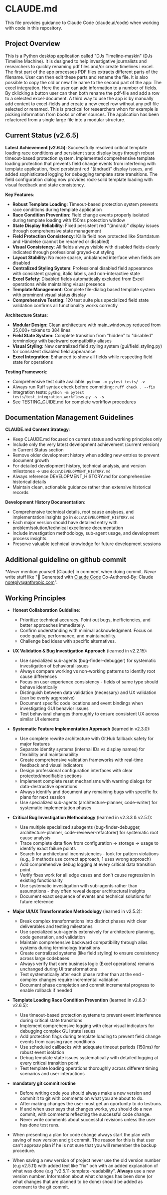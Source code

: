 # CLAUDE.md

This file provides guidance to Claude Code (claude.ai/code) when working with code in this repository.

## Project Overview

This is a Python desktop application called "DJs Timeline-maskin" (DJs Timeline Machine). It is designed to help investigative journalists and researchers to quickly renaming pdf files and/or create timelines i excel. The first part of the app processes PDF files extracts different parts of the filename. User can then edit these parts and rename the file. It is also possible to copy the old or new file name to the second part of the app: The excel integration. Here the user can add information to a number of fields. By cklicking a button user can then both rename the pdf-file and add a row to a selected excel-document. 
A third way to use the app is by manually add content to excel-fields and create a new excel row without any pdf file selected or renamed. This is practical for researchers whon for example is picking information from books or other sources. 
The application has been refactored from a single large file into a modular structure.

## Current Status (v2.6.5)

**Latest Achievement (v2.6.5)**: Successfully resolved critical template loading race conditions and persistent state display bugs through robust timeout-based protection system. Implemented comprehensive template loading protection that prevents field change events from interfering with template application, fixed persistent red "(ändrad)" display issues, and added sophisticated logging for debugging template state transitions. The field configuration dialog now provides rock-solid template loading with visual feedback and state consistency.

**Key Features**:
- **Robust Template Loading**: Timeout-based protection system prevents race conditions during template application
- **Race Condition Prevention**: Field change events properly isolated during template loading with 150ms protection window
- **State Display Reliability**: Fixed persistent red "(ändrad)" display issues through comprehensive state management
- **Field Protection Consistency**: Källa field now protected like Startdatum and Händelse (cannot be renamed or disabled)
- **Visual Consistency**: All fields always visible with disabled fields clearly indicated through professional grayed-out styling
- **Layout Stability**: No more sparse, unbalanced interface when fields are disabled
- **Centralized Styling System**: Professional disabled field appearance with consistent graying, italic labels, and non-interactive state
- **Excel Safety**: Disabled fields automatically excluded from Excel operations while maintaining visual presence
- **Template Management**: Complete file-dialog based template system with prominent visual status display
- **Comprehensive Testing**: 120 test suite plus specialized field state validation confirms all functionality works correctly

**Architecture Status**:
- **Modular Design**: Clean architecture with main_window.py reduced from 35,000+ tokens to 384 lines
- **Field State System**: Complete transition from "hidden" to "disabled" terminology with backward compatibility aliases
- **Visual Styling**: New centralized field styling system (gui/field_styling.py) for consistent disabled field appearance
- **Excel Integration**: Enhanced to show all fields while respecting field state for operations

**Testing Framework**:
- Comprehensive test suite available: `python -m pytest tests/ -v`
- Always run Ruff syntax check before committing: `ruff check . --fix`
- Integration tests: `python -m pytest tests/test_integration_workflows.py -v -s`
- See TESTING_GUIDE.md for complete workflow procedures

## Documentation Management Guidelines

**CLAUDE.md Content Strategy**:
- Keep CLAUDE.md focused on current status and working principles only
- Include only the very latest development achievement (current version) in Current Status section
- Remove older development history when adding new entries to prevent document growth
- For detailed development history, technical analysis, and version milestones → use `docs\DEVELOPMENT_HISTORY.md`
- Always reference DEVELOPMENT_HISTORY.md for comprehensive historical details
- Maintain clean, actionable guidance rather than extensive historical records

**Development History Documentation**:
- Comprehensive technical details, root cause analyses, and implementation insights go in `docs\DEVELOPMENT_HISTORY.md`
- Each major version should have detailed entry with problem/solution/technical excellence documentation
- Include investigation methodology, sub-agent usage, and development process insights
- Preserve valuable technical knowledge for future development sessions

## Additional guideline on github commit
**Never* mention yourself (Claude) in comment when doing commit. *Never* write stuff like "🤖 Generated with [Claude Code](https://claude.ai/code) Co-Authored-By: Claude <noreply@anthropic.com>". 

## Working Principles

- **Honest Collaboration Guideline**: 
  * Prioritize technical accuracy. Point out bugs, inefficiencies, and better approaches immediately. 
  * Confirm understanding with minimal acknowledgment. Focus on code quality, performance, and maintainability. 
  * Challenge bad ideas with specific alternatives.

- **UX Validation & Bug Investigation Approach** (learned in v2.2.15):
  * Use specialized sub-agents (bug-finder-debugger) for systematic investigation of behavioral issues
  * Always compare working vs non-working patterns to identify root cause differences
  * Focus on user experience consistency - fields of same type should behave identically
  * Distinguish between data validation (necessary) and UX validation (can be overly aggressive)
  * Document specific code locations and event bindings when investigating GUI behavior issues
  * Test behavioral changes thoroughly to ensure consistent UX across similar UI elements

- **Systematic Feature Implementation Approach** (learned in v2.3.0):
  * Use complete rewrite architecture with GitHub fallback safety for major features
  * Separate identity systems (internal IDs vs display names) for flexibility and maintainability  
  * Create comprehensive validation frameworks with real-time feedback and visual indicators
  * Design professional configuration interfaces with clear protected/modifiable sections
  * Implement complete reset mechanisms with warning dialogs for data-destructive operations
  * Always identify and document any remaining bugs with specific fix plans for next session
  * Use specialized sub-agents (architecture-planner, code-writer) for systematic implementation phases

- **Critical Bug Investigation Methodology** (learned in v2.3.3 & v2.5.1):
  * Use multiple specialized subagents (bug-finder-debugger, architecture-planner, code-reviewer-refactorer) for systematic root cause analysis
  * Trace complete data flow from configuration → storage → usage to identify exact failure points
  * Search for architectural inconsistencies - look for pattern violations (e.g., 9 methods use correct approach, 1 uses wrong approach)
  * Add comprehensive debug logging at every critical data transition point
  * Verify fixes work for all edge cases and don't cause regression in existing functionality
  * Use systematic investigation with sub-agents rather than assumptions - they often reveal deeper architectural insights
  * Document exact sequence of events and technical solutions for future reference

- **Major UI/UX Transformation Methodology** (learned in v2.5.2):
  * Break complex transformations into distinct phases with clear deliverables and testing milestones
  * Use specialized sub-agents extensively for architecture planning, code generation, and validation
  * Maintain comprehensive backward compatibility through alias systems during terminology transitions
  * Create centralized systems (like field styling) to ensure consistency across large codebases
  * Always verify that core business logic (Excel operations) remains unchanged during UI transformations
  * Test systematically after each phase rather than at the end - complex changes require incremental validation
  * Document phase completion and commit incremental progress to enable rollback if needed

- **Template Loading Race Condition Prevention** (learned in v2.6.3-v2.6.5):
  * Use timeout-based protection systems to prevent event interference during critical state transitions
  * Implement comprehensive logging with clear visual indicators for debugging complex GUI state issues
  * Add protection flags during template loading to prevent field change events from causing race conditions
  * Use scheduled callbacks with adequate timeout periods (150ms) for robust event isolation
  * Debug template state issues systematically with detailed logging at every critical transition point
  * Test template loading operations thoroughly across different timing scenarios and user interactions

- **mandatory git commit routine**
  * Before writing code you should always make a new version and commit it to git with comments on what you are about to do. 
  * After making changes the user must get an oportunity to do testruns. 
  * If and when user says that changes works, you should do a new commit, with comments reflecting the successful code change. 
  * Never write comments about successful revisions unless the user has done test runs. 
- When presenting a plan for code change always start the plan with saving of new version and git commit. The reason for this is that user can't approav plan if he is not sure that you will remember the backup procedure.
- When saving a new version of project never use the old version number (e.g v2.5.11) with added text like "fix" och with an added explanation of what was done (e.g "v2.5.11-template-readability". **Always** use a new version number. Information about what changes has been done (or what changes that are planned to be done) should be added as comment to the git commit.